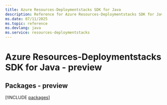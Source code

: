 ```yaml
---
title: Azure Resources-Deploymentstacks SDK for Java
description: Reference for Azure Resources-Deploymentstacks SDK for Java
ms.date: 07/11/2025
ms.topic: reference
ms.devlang: java
ms.service: resources-deploymentstacks
---
```

# Azure Resources-Deploymentstacks SDK for Java - preview
## Packages - preview
[!INCLUDE [packages](resources-deploymentstacks-index.md)]